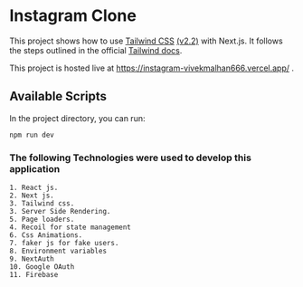 # Instagram Clone

This project shows how to use [Tailwind CSS](https://tailwindcss.com/) [(v2.2)](https://blog.tailwindcss.com/tailwindcss-2-2) with Next.js. It follows the steps outlined in the official [Tailwind docs](https://tailwindcss.com/docs/guides/nextjs).

This project is hosted live at https://instagram-vivekmalhan666.vercel.app/ .

## Available Scripts

In the project directory, you can run:

    npm run dev

### The following Technologies were used to develop this application

    1. React js.
    2. Next js.
    3. Tailwind css.
    3. Server Side Rendering.
    5. Page loaders.
    4. Recoil for state management
    6. Css Animations.
    7. faker js for fake users.
    8. Environment variables
    9. NextAuth
    10. Google OAuth
    11. Firebase
